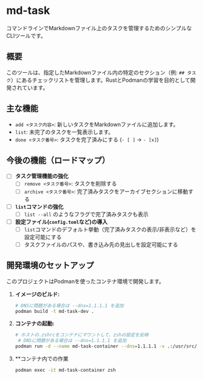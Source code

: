 # md-task

コマンドラインでMarkdownファイル上のタスクを管理するためのシンプルなCLIツールです。

## 概要

このツールは、指定したMarkdownファイル内の特定のセクション（例: `## タスク`）にあるチェックリストを管理します。RustとPodmanの学習を目的として開発されています。

## 主な機能

- `add <タスク内容>`: 新しいタスクをMarkdownファイルに追加します。
- `list`: 未完了のタスクを一覧表示します。
- `done <タスク番号>`: タスクを完了済みにする (`- [ ]` -> `- [x]`)

## 今後の機能（ロードマップ）

- [ ] **タスク管理機能の強化**
    - [ ] `remove <タスク番号>`: タスクを削除する
    - [ ] `archive <タスク番号>`: 完了済みタスクをアーカイブセクションに移動する
- [ ] **`list`コマンドの強化**
    - [ ] `list --all` のようなフラグで完了済みタスクも表示
- [ ] **設定ファイル(`config.toml`など)の導入**
    - [ ] `list`コマンドのデフォルト挙動（完了済みタスクの表示/非表示など）を設定可能にする
    - [ ] タスクファイルのパスや、書き込み先の見出しを設定可能にする

## 開発環境のセットアップ

このプロジェクトはPodmanを使ったコンテナ環境で開発します。

1. **イメージのビルド:**
   ```bash
   # DNSに問題がある場合は --dns=1.1.1.1 を追加
   podman build -t md-task-dev .
   ```
2. **コンテナの起動:**
   ```bash 
   # ホストの.zshrcをコンテナにマウントして、zshの設定を反映
    # DNSに問題がある場合は --dns=1.1.1.1 を追加
   podman run -d --name md-task-container --dns=1.1.1.1 -v .:/usr/src/app -v ~/.zshrc:/root/.zshrc:ro md-task-dev
   ```
3. **コンテナ内での作業
    ```bash
    podman exec -it md-task-container zsh
    ```

